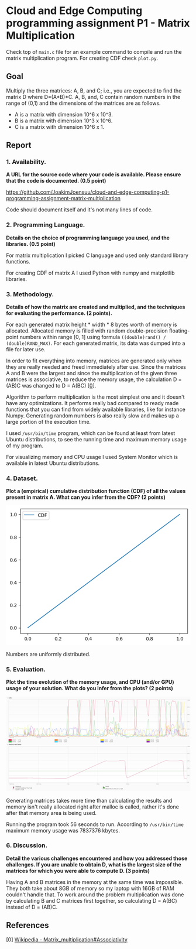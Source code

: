 # Cloud and Edge Computing programming assignment P1 - Matrix Multiplication

Check top of `main.c` file for an example command to compile and run the matrix multiplication program.
For creating CDF check `plot.py`.


## Goal

Multiply the three matrices: A, B, and C;  i.e., you are expected to find the matrix D where D=(A\*B)\*C.
A, B, and, C contain random numbers in the range of (0,1) and the dimensions of the matrices are as follows.
 - A is a matrix with dimension 10^6 x 10^3.
 - B is a matrix with dimension 10^3 x 10^6.
 - C is a matrix with dimension 10^6 x 1.

## Report

### 1. Availability.
**A URL for the source code where your code is available. Please ensure that the code is documented. (0.5 point)**

https://github.com/JoakimJoensuu/cloud-and-edge-computing-p1-programming-assignment-matrix-multiplication

Code should document itself and it's not many lines of code.

### 2. Programming Language.
**Details on the choice of programming language you used, and the libraries. (0.5 point)**

For matrix multiplication I picked C language and used only standard library functions.

For creating CDF of matrix A I used Python with numpy and matplotlib libraries.

### 3. Methodology.
**Details of how the matrix are created and multiplied, and the techniques for evaluating the performance. (2 points).**

For each generated matrix height * width * 8 bytes worth of memory is allocated. Allocated memory is filled with random double-precision floating-point numbers within range [0, 1] using formula `((double)rand() / (double)RAND_MAX)`. For each generated matrix, its data was dumped into a file for later use.

In order to fit everything into memory, matrices are generated only when they are really needed and freed immediately after use. Since the matrices A and B were the largest and since the multiplication of the given three matrices is associative, to reduce the memory usage, the calculation D = (AB)C was changed to D = A(BC) [[0](https://en.wikipedia.org/wiki/Matrix_multiplication)].

Algorithm to perform multiplication is the most simplest one and it doesn't have any optimizations. It performs really bad compared to ready made functions that you can find from widely available libraries, like for instance Numpy. Generating random numbers is also really slow and makes up a large portion of the execution time.

I used `/usr/bin/time` program, which can be found at least from latest Ubuntu distributions, to see the running time and maximum memory usage of my program.

For visualizing memory and CPU usage I used System Monitor which is available in latest Ubuntu distributions.

### 4. Dataset.
**Plot a (empirical) cumulative distribution function (CDF) of all the values present in matrix A. What can you infer from the CDF? (2 points)**

![CDF](cdf.png)

Numbers are uniformly distributed.

### 5. Evaluation.
**Plot the time evolution of the memory usage, and CPU (and/or GPU) usage of your solution. What do you infer from the plots? (2 points)**

![cpu_and_memory_usage](cpu_and_memory_usage.png)

Generating matrices takes more time than calculating the results and memory isn't really allocated right after malloc is called, rather it's done after that memory area is being used.

Running the program took 56 seconds to run. According to `/usr/bin/time` maximum memory usage was 7837376 kbytes.

### 6. Discussion.
**Detail the various challenges encountered and how you addressed those challenges. If you are unable to obtain D, what is the largest size of the matrices for which you were able to compute D.  (3 points)**

Having A and B matrices in the memory at the same time was impossible. They both take about 8GB of memory so my laptop with 16GB of RAM couldn't handle that. To work around the problem multiplication was done by calculating B and C matrices first together, so calculating D = A(BC) instead of D = (AB)C.

## References


[0] [Wikipedia - Matrix_multiplication#Associativity](https://en.wikipedia.org/wiki/Matrix_multiplication)

